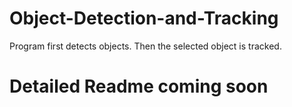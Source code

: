 # Object-Detection-and-Tracking
Program first detects objects. Then the selected object is tracked.

# Detailed Readme coming soon
